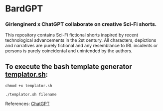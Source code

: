 # BardGPT

### Girlenginerd x ChatGPT collaborate on creative Sci-Fi shorts. 

This repository contains Sci-Fi fictional shorts inspired by recent technological advancements in the 2st century. All characters, depictions and narratives are purely fictional and any resemblance to IRL incidents or persons is purely coincidental and unintended by the authors.

## To execute the bash template generator [templator.sh](): 

```
chmod +x templator.sh

./templator.sh filename

```

References: 
[ChatGPT](https://openai.com/blog/chatgpt/)